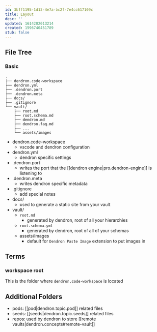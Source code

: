 ```yaml
---
id: 3bff1195-1d13-4e7a-bc2f-7e4cc617109c
title: Layout
desc: ''
updated: 1614202013214
created: 1596740451789
stub: false
---
```

## File Tree

### Basic

```
.
├── dendron.code-workspace
├── dendron.yml
├── .dendron.port
├── .dendron.meta
├── docs/
├── .gitignore
└── vault/
    ├── root.md
    ├── root.schema.md
    ├── dendron.md
    ├── dendron.faq.md
    ├── ...
    └── assets/images
```

- dendron.code-workspace
  - vscode and dendron configuration
- dendron.yml 
  - dendron specific settings
- .dendron.port
  - writes the port that the [[dendron engine|pro.dendron-engine]] is listening to
- .dendron.meta
  - writes dendron specific metadata
- .gitignore
  - add special notes 
- docs/ 
  - used to generate a static site from your vault
- vault/ 
  - `root.md `
    - generated by dendron, root of all your hierarchies
  - `root.schema.yml`
    - generated by dendron, root of all of your schemas
  - assets/images 
    - default for `Dendron Paste Image` extension to put images in

## Terms

### workspace root

This is the folder where `dendron.code-workspace` is located

## Additional Folders

- pods: [[pod|dendron.topic.pod]] related files
- seeds: [[seeds|dendron.topic.seeds]] related files
- repos: used by dendron to store [[remote vaults|dendron.concepts#remote-vault]]

